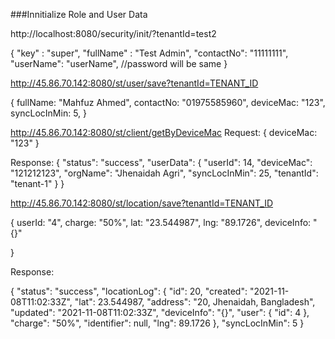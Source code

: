 
   ###Innitialize Role and User Data

http://localhost:8080/security/init/?tenantId=test2

{
"key" : "super",
"fullName" : "Test Admin",
"contactNo": "11111111",
"userName": "userName", //password will be same
}


http://45.86.70.142:8080/st/user/save?tenantId=TENANT_ID

{
 fullName: "Mahfuz Ahmed",
 contactNo: "01975585960",
 deviceMac: "123",
 syncLocInMin: 5,
}

http://45.86.70.142:8080/st/client/getByDeviceMac
Request:
{
 deviceMac: "123"
}

Response:
{
  "status": "success",
  "userData": {
    "userId": 14,
    "deviceMac": "121212123",
    "orgName": "Jhenaidah Agri",
    "syncLocInMin": 25,
    "tenantId": "tenant-1"
  }
}



http://45.86.70.142:8080/st/location/save?tenantId=TENANT_ID

{
	userId: "4",
	charge: "50%",
	lat: "23.544987",
	lng: "89.1726",
	deviceInfo: "{}"

}

Response:

{
  "status": "success",
  "locationLog": {
    "id": 20,
    "created": "2021-11-08T11:02:33Z",
    "lat": 23.544987,
    "address": "20, Jhenaidah, Bangladesh",
    "updated": "2021-11-08T11:02:33Z",
    "deviceInfo": "{}",
    "user": {
      "id": 4
    },
    "charge": "50%",
    "identifier": null,
    "lng": 89.1726
  },
  "syncLocInMin": 5
}